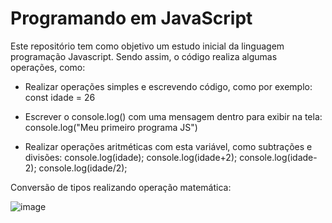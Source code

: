 # Programando em JavaScript

Este repositório tem como objetivo um estudo inicial da linguagem programação Javascript. Sendo assim, o código realiza algumas operações, como:

- Realizar operações simples e escrevendo código, como por exemplo: 
const idade = 26

- Escrever o console.log() com uma mensagem dentro para exibir na tela:
console.log("Meu primeiro programa JS")

- Realizar operações aritméticas com esta variável, como subtrações e divisões:
     console.log(idade);
     console.log(idade+2);
     console.log(idade-2);
     console.log(idade/2);

Conversão de tipos realizando operação matemática:

![image](https://github.com/NajaraGF/Programando-em-js/assets/93666690/8cc302bd-bc26-487a-95b5-9a2bb9f09703)

